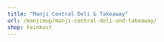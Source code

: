 ```yaml
---
title: "Manji Central Deli & Takeaway"
url: /manjimup/manji-central-deli-und-takeaway/
shop: Feinkost
---
```


